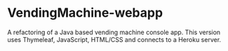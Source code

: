# VendingMachine-webapp

A refactoring of a Java based vending machine console app. This version uses Thymeleaf, JavaScript, HTML/CSS and connects to a Heroku server. 

